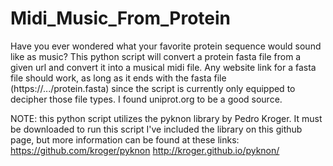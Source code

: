 # Midi_Music_From_Protein
Have you ever wondered what your favorite protein sequence would sound like as music?
This python script will convert a protein fasta file from a given url and convert it into a musical midi file.
Any website link for a fasta file should work, as long as it ends with the fasta file (https://.../protein.fasta) since the
script is currently only equipped to decipher those file types.  I found uniprot.org to be a good source.

NOTE: this python script utilizes the pyknon library by Pedro Kroger.  It must be downloaded to run this script
I've included the library on this github page, but more information can be found at these links:
https://github.com/kroger/pyknon
http://kroger.github.io/pyknon/
